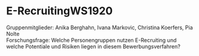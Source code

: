 # E-RecruitingWS1920

Gruppenmitglieder: Anika Berghahn, Ivana Markovic, Christina Koerfers, Pia Nolte  
Forschungsfrage: Welche Personengruppen nutzen E-Recruiting und welche Potentiale und Risiken liegen in diesem Bewerbungsverfahren? 
